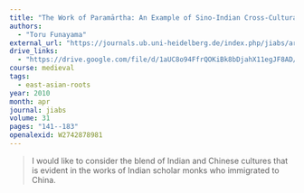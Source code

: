 ```yaml
---
title: "The Work of Paramārtha: An Example of Sino-Indian Cross-Cultural Exchange"
authors:
  - "Toru Funayama"
external_url: "https://journals.ub.uni-heidelberg.de/index.php/jiabs/article/download/9001/2894"
drive_links:
  - "https://drive.google.com/file/d/1aUC8o94FfrQOKiBk8bDjahX11egJF8AD/view?usp=drivesdk"
course: medieval
tags:
  - east-asian-roots
year: 2010
month: apr
journal: jiabs
volume: 31
pages: "141--183"
openalexid: W2742878981
---
```


> I would like to consider the blend of Indian 
and Chinese cultures that is evident in the works of Indian scholar
monks who immigrated to China.

